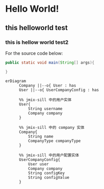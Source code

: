 # Hello World!

## this helloworld test

### this is hellow world test2


For the source code below:

```java
public static void main(String[] args){

}
```

```mermaid
erDiagram 
      Company ||--o{ User : has 
      User ||--o{ UserCompanyConfig : has
      
      %% jmix-sill 中的用户实体 
      User{
          String username
          Company company
      }
      
      %% jmix-sill 中的 company 实体
      Company{
          String name
          CompanyType companyType
      }
      
      %% jmix-sill 中的用户配置实体
      UserCompanyConfig{
          User user
          Company company
          String configKey
          String configValue
      }
```
